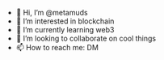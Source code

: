 - 👋 Hi, I’m @metamuds
- 👀 I’m interested in blockchain
- 🌱 I’m currently learning web3
- 💞️ I’m looking to collaborate on cool things
- 📫 How to reach me: DM

<!---
metamuds/metamuds is a ✨ special ✨ repository because its `README.md` (this file) appears on your GitHub profile.
You can click the Preview link to take a look at your changes.
--->
